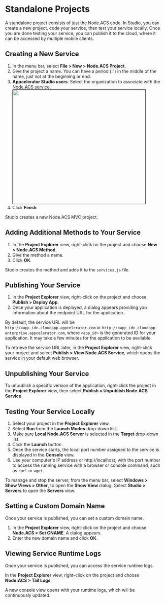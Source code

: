 # Standalone Projects

A standalone project consists of just the Node.ACS code. In Studio, you can create a new project,
code your service, then test your service locally.  Once you are done testing your service,
you can publish it to the cloud, where it can be accessed by multiple mobile clients.

## Creating a New Service

  1. In the menu bar, select **File > New > Node.ACS Project**.
  2. Give the project a name. You can have a period ('.') in the middle of the name,
     just not at the beginning or end.
  3. **Appcelerator Studio users**: Select the organization to associate with the Node.ACS service.
      <img src="guides/node_studio_standalone/choose-org.png" alt="" width="431" height="370" style='border:1px solid #000000'>
  4. Click **Finish**.

Studio creates a new Node.ACS MVC project.

## Adding Additional Methods to Your Service

  1. In the **Project Explorer** view, right-click on the project and choose **New > Node.ACS Method**.
  2. Give the method a name.
  3. Click **OK**.

Studio creates the method and adds it to the `services.js` file.

## Publishing Your Service

  1. In the **Project Explorer** view, right-click on the project and choose **Publish > Deploy App**.
  2. Once your application is deployed, a dialog appears providing you information about the
     endpoint URL for the application.

By default, the service URL will be `http://<app_id>.cloudapp.appcelerator.com` or
`http://<app_id>.cloudapp-enterprise.appcelerator.com`, where `<app_id>` is the
generated ID for your application. It may take a few minutes for the application to be available.

To retrieve the service URL later, in the **Project Explorer** view, right-click your project
and select **Publish > View Node.ACS Service**, which opens the service in your default web browser.

## Unpublishing Your Service

To unpublish a specific version of the application, right-click the project in the **Project Explorer** view,
then select **Publish > Unpublish Node.ACS Service**.

## Testing Your Service Locally

  1. Select your project in the **Project Explorer** view.
  2. Select **Run** from the **Launch Modes** drop-down list.
  3. Make sure **Local Node.ACS Server** is selected in the **Target** drop-down list.
  4. Click the **Launch** button.
  5. Once the service starts, the local port number assigned to the service is displayed
     in the **Console** view.
  6. Use your computer's IP address or http://localhost, with the port number to
     access the running service with a browser or console command, such as `curl` or `wget`.

To manage and stop the server, from the menu bar, select **Windows > Show Views > Other**, to open
the **Show View** dialog.  Select **Studio > Servers** to open the **Servers** view.

## Setting a Custom Domain Name

Once your service is published, you can set a custom domain name.

  1. In the **Project Explorer** view, right-click on the project and choose **Node.ACS > Set CNAME**. A dialog appears.
  2. Enter the new domain name and click **OK**.

## Viewing Service Runtime Logs

Once your service is published, you can access the service runtime logs.

In the **Project Explorer** view, right-click on the project and choose **Node.ACS > Tail Logs**.

A new console view opens with your runtime logs, which will be continuously updated.
